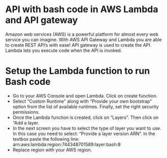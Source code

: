# API with bash code in AWS Lambda and API gateway

Amazon web services (AWS) is a powerful platform for almost every web service you can imagine. With AWS API Gateway and Lambda you are able to create REST API’s with ease! API gateway is used to create the API. Lambda lets you execute code when the API is invoked.

# Setup the Lambda function to run Bash code

- Go to your AWS Console and open Lambda. Click on create function.
- Select "Custom Runtime" along with “Provide your own bootstrap” option from the list of available runtimes. Finally, set the right security permissions.
- Once the Lambda function is created, click on “Layers”. Then click on “Add a layer.
- In the next screen you have to select the type of layer you want to use. In this case you need to select: “Provide a layer version ARN”. In the textbox paste the following line: arn:aws:lambda:region:744348701589:layer:bash:8
- Replace region with your AWS region.
